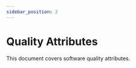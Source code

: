```yaml
---
sidebar_position: 2
---
```


# Quality Attributes

This document covers software quality attributes.
